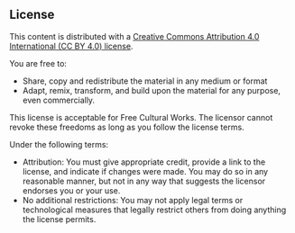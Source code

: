 ## License

This content is distributed with a [Creative Commons Attribution 4.0 International (CC BY 4.0) license](https://creativecommons.org/licenses/by/4.0/).

You are free to:

- Share, copy and redistribute the material in any medium or format
- Adapt, remix, transform, and build upon the material for any purpose, even commercially.

This license is acceptable for Free Cultural Works.
The licensor cannot revoke these freedoms as long as you follow the license terms.

Under the following terms:

- Attribution: You must give appropriate credit, provide a link to the license, and indicate if changes were made. You may do so in any reasonable manner, but not in any way that suggests the licensor endorses you or your use.
- No additional restrictions: You may not apply legal terms or technological measures that legally restrict others from doing anything the license permits.